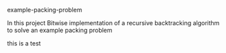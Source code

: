 example-packing-problem

In this project 
Bitwise implementation of a recursive backtracking algorithm to solve an example packing problem

this is a test
